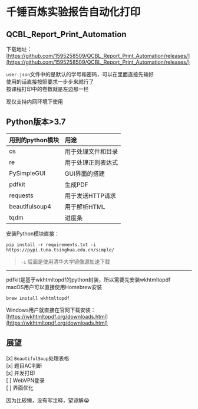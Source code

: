 # 千锤百炼实验报告自动化打印

## QCBL_Report_Print_Automation

下载地址：
[https://github.com/1595258509/QCBL_Report_Print_Automation/releases/](https://github.com/1595258509/QCBL_Report_Print_Automation/releases/)

`user.json`文件中的是默认的学号和密码，可以在里面直接先输好\
使用的话直接按照要求一步步来就行了\
按课程打印中的卷数就是左边那一栏

现仅支持内网环境下使用

## Python版本>3.7

| 用到的python模块 | 用途               |
| :--              | :--             |
| os               | 用于处理文件和目录 |
| re               | 用于处理正则表达式 |
| PySimpleGUI      | GUI界面的搭建     |
| pdfkit           | 生成PDF          |
| requests         | 用于发送HTTP请求   |
| beautifulsoup4   | 用于解析HTML      |
| tqdm             | 进度条            |

安装Python模块直接：

```shell
pip install -r requirements.txt -i https://pypi.tuna.tsinghua.edu.cn/simple/
```

>`-i` 后面是使用清华大学镜像源加速下载

---

pdfkit是基于wkhtmltopdf的python封装，所以需要先安装wkhtmltopdf\
macOS用户可以直接使用Homebrew安装

```shell
brew install wkhtmltopdf
```

Windows用户就直接在官网下载安装：[https://wkhtmltopdf.org/downloads.html](https://wkhtmltopdf.org/downloads.html)

## 展望

[x] `BeautifulSoup`处理表格\
[x] 题目AC判断\
[x] 并发打印\
[ ] WebVPN登录\
[ ] 界面优化

因为比较懒，没有写注释，望谅解😭
